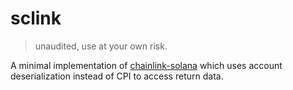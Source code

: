 # sclink

> unaudited, use at your own risk.

A minimal implementation of [chainlink-solana](https://github.com/smartcontractkit/chainlink-solana/tree/develop/contracts/crates/chainlink-solana) which uses account deserialization instead of CPI to access return data.